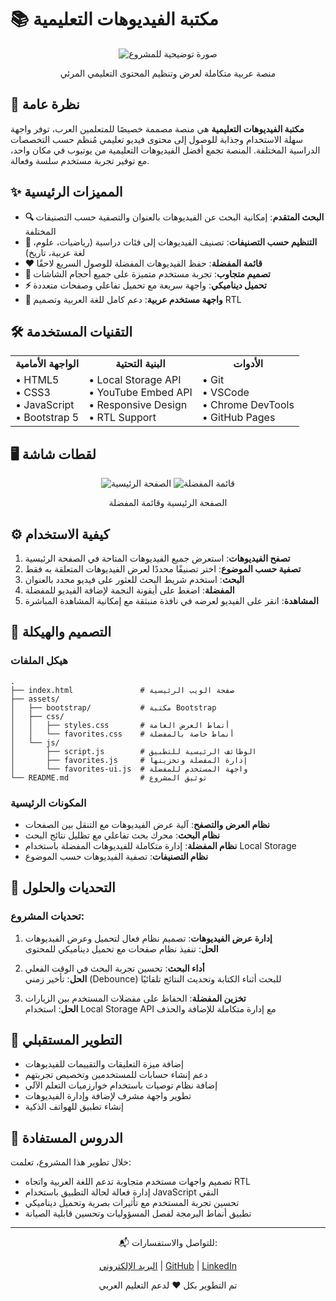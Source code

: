 # 📚 مكتبة الفيديوهات التعليمية

<div align="center">
  <img src="https://scontent.faly2-1.fna.fbcdn.net/v/t39.30808-6/488246280_10235055470864353_549554543328250904_n.jpg?_nc_cat=110&ccb=1-7&_nc_sid=127cfc&_nc_ohc=1_sYWyE11esQ7kNvwE_vhhI&_nc_oc=AdngkbaUS4vpY3N6ua7o0is_35LfiOnjKRUq67j4o2zFhlMqLJahC19DVqGLFjguhjI&_nc_zt=23&_nc_ht=scontent.faly2-1.fna&_nc_gid=ffaR88y-JnN3FVD5JSJbdA&oh=00_AYF9sut1D7AYRQjBCf0s7ELo4Ows_72BWUmcfBG4GDJ9qg&oe=67F50AD3" alt="صورة توضيحية للمشروع" />
  <p>منصة عربية متكاملة لعرض وتنظيم المحتوى التعليمي المرئي</p>
</div>

## 🌟 نظرة عامة

**مكتبة الفيديوهات التعليمية** هي منصة مصممة خصيصًا للمتعلمين العرب، توفر واجهة سهلة الاستخدام وجذابة للوصول إلى محتوى فيديو تعليمي مُنظم حسب التخصصات الدراسية المختلفة. المنصة تجمع أفضل الفيديوهات التعليمية من يوتيوب في مكان واحد، مع توفير تجربة مستخدم سلسة وفعالة.

## ✨ المميزات الرئيسية

- **🔍 البحث المتقدم**: إمكانية البحث عن الفيديوهات بالعنوان والتصفية حسب التصنيفات المختلفة
- **📂 التنظيم حسب التصنيفات**: تصنيف الفيديوهات إلى فئات دراسية (رياضيات، علوم، لغة عربية، تاريخ)
- **❤️ قائمة المفضلة**: حفظ الفيديوهات المفضلة للوصول السريع لاحقًا
- **📱 تصميم متجاوب**: تجربة مستخدم متميزة على جميع أحجام الشاشات
- **⚡ تحميل ديناميكي**: واجهة سريعة مع تحميل تفاعلي وصفحات متعددة
- **🌙 واجهة مستخدم عربية**: دعم كامل للغة العربية وتصميم RTL

## 🛠️ التقنيات المستخدمة

<div align="center">
  <table>
    <tr>
      <td align="center"><strong>الواجهة الأمامية</strong></td>
      <td align="center"><strong>البنية التحتية</strong></td>
      <td align="center"><strong>الأدوات</strong></td>
    </tr>
    <tr>
      <td>
        • HTML5<br>
        • CSS3<br>
        • JavaScript<br>
        • Bootstrap 5
      </td>
      <td>
        • Local Storage API<br>
        • YouTube Embed API<br>
        • Responsive Design<br>
        • RTL Support
      </td>
      <td>
        • Git<br>
        • VSCode<br>
        • Chrome DevTools<br>
        • GitHub Pages
      </td>
    </tr>
  </table>
</div>

## 🖥️ لقطات شاشة

<div align="center">
  <img src="/api/placeholder/400/320" alt="الصفحة الرئيسية" />
  <img src="/api/placeholder/400/320" alt="قائمة المفضلة" />
  <p>الصفحة الرئيسية وقائمة المفضلة</p>
</div>

## ⚙️ كيفية الاستخدام

1. **تصفح الفيديوهات**: استعرض جميع الفيديوهات المتاحة في الصفحة الرئيسية
2. **تصفية حسب الموضوع**: اختر تصنيفًا محددًا لعرض الفيديوهات المتعلقة به فقط
3. **البحث**: استخدم شريط البحث للعثور على فيديو محدد بالعنوان
4. **المفضلة**: اضغط على أيقونة النجمة لإضافة الفيديو للمفضلة
5. **المشاهدة**: انقر على الفيديو لعرضه في نافذة منبثقة مع إمكانية المشاهدة المباشرة

## 🧠 التصميم والهيكلة

### هيكل الملفات
```
.
├── index.html               # صفحة الويب الرئيسية
├── assets/
│   ├── bootstrap/           # مكتبة Bootstrap
│   ├── css/
│   │   ├── styles.css       # أنماط العرض العامة
│   │   └── favorites.css    # أنماط خاصة بالمفضلة
│   └── js/
│       ├── script.js        # الوظائف الرئيسية للتطبيق
│       ├── favorites.js     # إدارة المفضلة وتخزينها
│       └── favorites-ui.js  # واجهة المستخدم للمفضلة
└── README.md                # توثيق المشروع
```

### المكونات الرئيسية

- **نظام العرض والتصفح**: آلية عرض الفيديوهات مع التنقل بين الصفحات
- **نظام البحث**: محرك بحث تفاعلي مع تظليل نتائج البحث
- **نظام المفضلة**: إدارة متكاملة للفيديوهات المفضلة باستخدام Local Storage
- **نظام التصنيفات**: تصفية الفيديوهات حسب الموضوع

## 🚀 التحديات والحلول

### تحديات المشروع:
1. **إدارة عرض الفيديوهات**: تصميم نظام فعال لتحميل وعرض الفيديوهات
   <br>**الحل**: تنفيذ نظام صفحات مع تحميل ديناميكي للمحتوى

2. **أداء البحث**: تحسين تجربة البحث في الوقت الفعلي
   <br>**الحل**: تأخير زمني (Debounce) للبحث أثناء الكتابة وتحديث النتائج تلقائيًا

3. **تخزين المفضلة**: الحفاظ على مفضلات المستخدم بين الزيارات
   <br>**الحل**: استخدام Local Storage API مع إدارة متكاملة للإضافة والحذف

## 🔮 التطوير المستقبلي

- إضافة ميزة التعليقات والتقييمات للفيديوهات
- دعم إنشاء حسابات للمستخدمين وتخصيص تجربتهم
- إضافة نظام توصيات باستخدام خوارزميات التعلم الآلي
- تطوير واجهة مشرف لإضافة وإدارة الفيديوهات
- إنشاء تطبيق للهواتف الذكية

## 📝 الدروس المستفادة

خلال تطوير هذا المشروع، تعلمت:
- تصميم واجهات مستخدم متجاوبة تدعم اللغة العربية واتجاه RTL
- إدارة فعالة لحالة التطبيق باستخدام JavaScript النقي
- تحسين تجربة المستخدم مع تأثيرات بصرية وتحميل ديناميكي
- تطبيق أنماط البرمجة لفصل المسؤوليات وتحسين قابلية الصيانة

---

<div align="center">
  <p>📬 للتواصل والاستفسارات:</p>
  <p>
    <a href="mailto:your-email@example.com">البريد الإلكتروني</a> |
    <a href="https://github.com/yourusername">GitHub</a> |
    <a href="https://linkedin.com/in/yourusername">LinkedIn</a>
  </p>
  <p>تم التطوير بكل ❤️ لدعم التعليم العربي</p>
</div>
